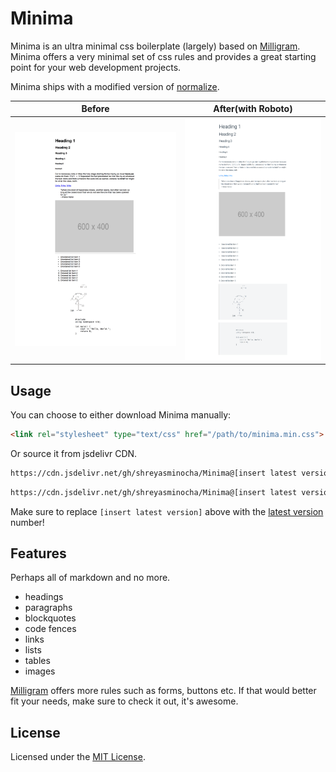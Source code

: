 # Minima

Minima is an ultra minimal css boilerplate (largely) based on [Milligram](http://milligram.io). Minima offers a very minimal set of css rules and provides a great starting point for your web development projects.

Minima ships with a modified version of [normalize](https://necolas.github.io/normalize.css/).

| Before                             | After(with Roboto)          |
| --------------------------------------------- | --------------------------------------- |
| ![before minima](screenshots/sans-minima.png) | ![after minima](screenshots/minima.png) |

## Usage

You can choose to either download Minima manually:

```html
<link rel="stylesheet" type="text/css" href="/path/to/minima.min.css">
```

Or source it from jsdelivr CDN.

```html
https://cdn.jsdelivr.net/gh/shreyasminocha/Minima@[insert latest version]/dist/minima.min.css
```

```html
https://cdn.jsdelivr.net/gh/shreyasminocha/Minima@[insert latest version]/dist/minima.css
```

Make sure to replace `[insert latest version]` above with the [latest version](https://github.com/shreyasminocha/Minima/releases/latest) number!

## Features

Perhaps all of markdown and no more.

* headings
* paragraphs
* blockquotes
* code fences
* links
* lists
* tables
* images

[Milligram](http://milligram.io) offers more rules such as forms, buttons etc. If that would better fit your needs, make sure to check it out, it's awesome.

## License

Licensed under the [MIT License](https://shreyas.mit-license.org/2017).
